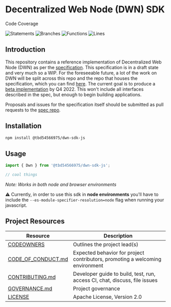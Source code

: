 <!-- @format -->

# Decentralized Web Node (DWN) SDK

Code Coverage

![Statements](https://img.shields.io/badge/statements-50.97%25-red.svg?style=flat) ![Branches](https://img.shields.io/badge/branches-71.42%25-red.svg?style=flat) ![Functions](https://img.shields.io/badge/functions-31.46%25-red.svg?style=flat) ![Lines](https://img.shields.io/badge/lines-50.97%25-red.svg?style=flat)

## Introduction

This repository contains a reference implementation of Decentralized Web Node (DWN) as per the [specification](https://identity.foundation/decentralized-web-node/spec/). This specification is in a draft state and very much so a WIP. For the foreseeable future, a lot of the work on DWN will be split across this repo and the repo that houses the specification, which you can find [here](https://github.com/decentralized-identity/decentralized-web-node). The current goal is to produce a [beta implementation](https://github.com/TBD54566975/dwn-sdk-js/milestone/1) by Q4 2022. This won't include all interfaces described in the spec, but enough to begin building applications.

Proposals and issues for the specification itself should be submitted as pull requests to the [spec repo](https://github.com/decentralized-identity/decentralized-web-node).

## Installation
```bash
npm install @tbd54566975/dwn-sdk-js
```

## Usage
```javascript
import { Dwn } from '@tbd54566975/dwn-sdk-js';

// cool things
```
_Note: Works in both node and browser environments_

⚠ Currently, in order to use this sdk in **node environments** you'll have to include the `--es-module-specifier-resolution=node` flag when running your javascript. 

## Project Resources

| Resource                                                                                     | Description                                                                   |
| -------------------------------------------------------------------------------------------- | ----------------------------------------------------------------------------- |
| [CODEOWNERS](https://github.com/TBD54566975/dwn-sdk-js/blob/main/CODEOWNERS)                 | Outlines the project lead(s)                                                  |
| [CODE_OF_CONDUCT.md](https://github.com/TBD54566975/dwn-sdk-js/blob/main/CODE_OF_CONDUCT.md) | Expected behavior for project contributors, promoting a welcoming environment |
| [CONTRIBUTING.md](https://github.com/TBD54566975/dwn-sdk-js/blob/main/CONTRIBUTING.md)       | Developer guide to build, test, run, access CI, chat, discuss, file issues    |
| [GOVERNANCE.md](https://github.com/TBD54566975/dwn-sdk-js/blob/main/GOVERNANCE.md)           | Project governance                                                            |
| [LICENSE](https://github.com/TBD54566975/dwn-sdk-js/blob/main/LICENSE)                       | Apache License, Version 2.0                                                   |
